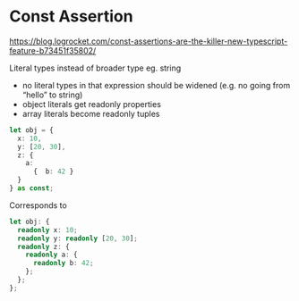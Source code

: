 # Const Assertion

https://blog.logrocket.com/const-assertions-are-the-killer-new-typescript-feature-b73451f35802/

Literal types instead of broader type eg. string

- no literal types in that expression should be widened (e.g. no going from “hello” to string)
- object literals get readonly properties
- array literals become readonly tuples

```typescript
let obj = {
  x: 10,
  y: [20, 30],
  z: {
    a:
      {  b: 42 }
  } 
} as const;
```

Corresponds to

```typescript
let obj: {
  readonly x: 10;
  readonly y: readonly [20, 30];
  readonly z: {
    readonly a: {
      readonly b: 42;
    };
  };
};
```
